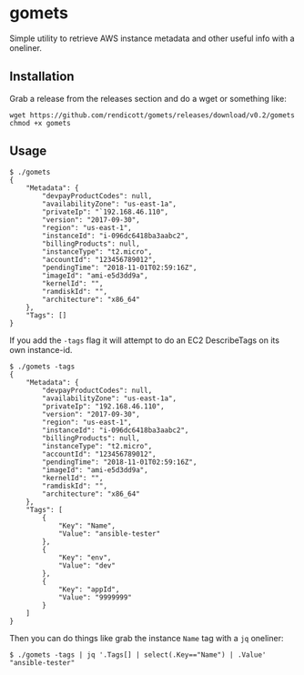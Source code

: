 # gomets
Simple utility to retrieve AWS instance metadata and other useful info with a oneliner.

## Installation
Grab a release from the releases section and do a wget or something like:

```
wget https://github.com/rendicott/gomets/releases/download/v0.2/gomets
chmod +x gomets
```

## Usage
```
$ ./gomets
{
    "Metadata": {
        "devpayProductCodes": null,
        "availabilityZone": "us-east-1a",
        "privateIp": "`192.168.46.110",
        "version": "2017-09-30",
        "region": "us-east-1",
        "instanceId": "i-096dc6418ba3aabc2",
        "billingProducts": null,
        "instanceType": "t2.micro",
        "accountId": "123456789012",
        "pendingTime": "2018-11-01T02:59:16Z",
        "imageId": "ami-e5d3dd9a",
        "kernelId": "",
        "ramdiskId": "",
        "architecture": "x86_64"
    },
    "Tags": []
}
```

If you add the `-tags` flag it will attempt to do an EC2 DescribeTags on its own instance-id.
```
$ ./gomets -tags
{
    "Metadata": {
        "devpayProductCodes": null,
        "availabilityZone": "us-east-1a",
        "privateIp": "192.168.46.110",
        "version": "2017-09-30",
        "region": "us-east-1",
        "instanceId": "i-096dc6418ba3aabc2",
        "billingProducts": null,
        "instanceType": "t2.micro",
        "accountId": "123456789012",
        "pendingTime": "2018-11-01T02:59:16Z",
        "imageId": "ami-e5d3dd9a",
        "kernelId": "",
        "ramdiskId": "",
        "architecture": "x86_64"
    },
    "Tags": [
        {
            "Key": "Name",
            "Value": "ansible-tester"
        },
        {
            "Key": "env",
            "Value": "dev"
        },
        {
            "Key": "appId",
            "Value": "9999999"
        }
    ]
}
```

Then you can do things like grab the instance `Name` tag with a `jq` oneliner:

```
$ ./gomets -tags | jq '.Tags[] | select(.Key=="Name") | .Value'
"ansible-tester"
```